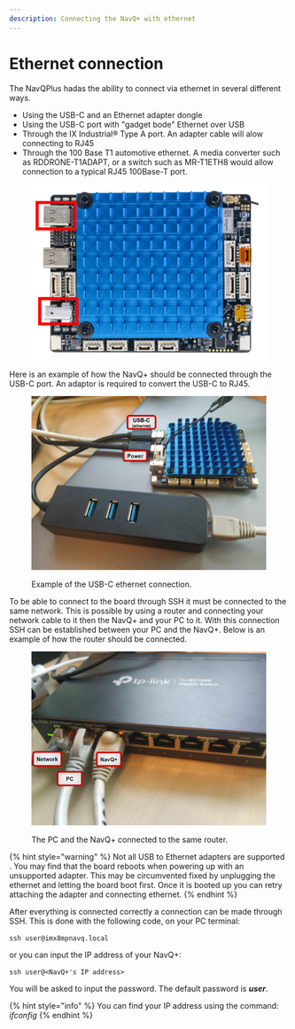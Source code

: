 ```yaml
---
description: Connecting the NavQ+ with ethernet
---
```


# Ethernet connection



The NavQPlus hadas the ability to connect via ethernet in several different ways.&#x20;

* Using the USB-C and an Ethernet adapter dongle
* Using the USB-C port with "gadget bode" Ethernet over USB
* Through the IX Industrial® Type A port. An adapter cable will alow connecting to RJ45&#x20;
* Through the 100 Base T1 automotive ethernet. A media converter such as RDDRONE-T1ADAPT, or a switch such as MR-T1ETH8 would allow connection to a typical RJ45 100Base-T port.

<figure><img src="../../.gitbook/assets/image (21).png" alt=""><figcaption></figcaption></figure>

Here is an example of how the NavQ+ should be connected through the USB-C port. An adaptor is required to convert the USB-C to RJ45.

<figure><img src="../../.gitbook/assets/image (9).png" alt=""><figcaption><p>Example of the USB-C ethernet connection.</p></figcaption></figure>

To be able to connect to the board through SSH it must be connected to the same network. This is possible by using a router and connecting your network cable to it then the NavQ+ and your PC to it. With this connection SSH can be established between your PC and the NavQ+. Below is an example of how the router should be connected.

<figure><img src="../../.gitbook/assets/image (18).png" alt=""><figcaption><p>The PC and the NavQ+ connected to the same router.</p></figcaption></figure>

{% hint style="warning" %}
Not all USB to Ethernet adapters are supported . You may find that the board reboots when powering up with an unsupported adapter. This may be circumvented fixed by unplugging the ethernet and letting the board boot first. Once it is booted up you can retry attaching the adapter and connecting ethernet.
{% endhint %}

After everything is connected correctly a connection can be made through SSH. This is done with the following code, on your PC terminal:

```
ssh user@imx8mpnavq.local
```

or you can input the IP address of your NavQ+:

```
ssh user@<NavQ+'s IP address>
```

You will be asked to input the password. The default password is _**user**_.

{% hint style="info" %}
You can find your IP address using the command: _ifconfig_&#x20;
{% endhint %}

